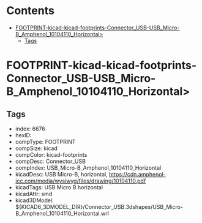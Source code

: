 



Contents
========

* [FOOTPRINT-kicad-kicad-footprints-Connector_USB-USB_Micro-B_Amphenol_10104110_Horizontal>](#footprint-kicad-kicad-footprints-connector_usb-usb_micro-b_amphenol_10104110_horizontal)
	* [Tags](#tags)

# FOOTPRINT-kicad-kicad-footprints-Connector_USB-USB_Micro-B_Amphenol_10104110_Horizontal>

## Tags

- index: 6676
- hexID: 
- oompType: FOOTPRINT
- oompSize: kicad
- oompColor: kicad-footprints
- oompDesc: Connector_USB
- oompIndex: USB_Micro-B_Amphenol_10104110_Horizontal
- kicadDesc: USB Micro-B, horizontal, https://cdn.amphenol-icc.com/media/wysiwyg/files/drawing/10104110.pdf
- kicadTags: USB Micro B horizontal
- kicadAttr: smd
- kicad3DModel: ${KICAD6_3DMODEL_DIR}/Connector_USB.3dshapes/USB_Micro-B_Amphenol_10104110_Horizontal.wrl
